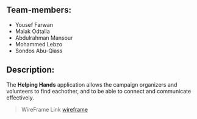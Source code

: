 ## Team-members:
- Yousef Farwan
- Malak Odtalla
- Abdulrahman Mansour
- Mohammed Lebzo
- Sondos Abu-Qiass

## Description:

The **Helping Hands** application allows the campaign organizers and volunteers to find eachother, and to be able to connect and communicate effectively.


> WireFrame Link 
[wireframe](WireFrame.md)
